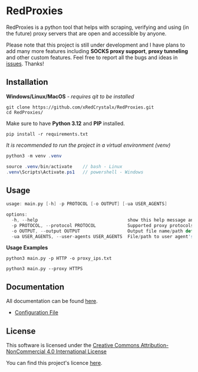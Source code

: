 # RedProxies
RedProxies is a python tool that helps with scraping, verifying and using (in the future) proxy servers that are open and accessible by anyone.

Please note that this project is still under development and I have plans to add many more features including **SOCKS proxy support**, **proxy tunneling** and other custom features. Feel free to report all the bugs and ideas in [issues](https://github.com/xRedCrystalx/RedProxies/issues). Thanks!

## Installation
**Windows/Linux/MacOS** - *requires qit to be installed*
```
git clone https://github.com/xRedCrystalx/RedProxies.git
cd RedProxies/
```
Make sure to have **Python 3.12** and **PIP** installed.
```
pip install -r requirements.txt
```
*It is recommended to run the project in a virtual environment (venv)*
```java
python3 -m venv .venv

source .venv/bin/activate    // bash - Linux
.venv\Scripts\Activate.ps1   // powershell - Windows
```

## Usage
```c
usage: main.py [-h] -p PROTOCOL [-o OUTPUT] [-ua USER_AGENTS]

options:
  -h, --help                                  show this help message and exit
  -p PROTOCOL, --protocol PROTOCOL            Supported proxy protocols: HTTP, HTTPS (can be lowercased)
  -o OUTPUT, --output OUTPUT                  Output file name/path default: output.txt
  -ua USER_AGENTS, --user-agents USER_AGENTS  File/path to user agent's .txt file
```
**Usage Examples**
```
python3 main.py -p HTTP -o proxy_ips.txt

python3 main.py --proxy HTTPS
```

## Documentation
All documentation can be found [here](https://github.com/xRedCrystalx/RedProxies/tree/main/docs).

- [Configuration File](https://github.com/xRedCrystalx/RedProxies/blob/main/docs/config_file.md)

## License
This software is licensed under the [Creative Commons Attribution-NonCommercial 4.0 International License](https://creativecommons.org/licenses/by-nc/4.0/legalcode)

You can find this project's licence [here](https://github.com/xRedCrystalx/RedProxies/blob/main/LICENSE).
